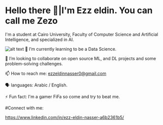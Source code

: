  # Hello there 👋|I'm Ezz eldin. You can call me Zezo

I'm a student at Cairo University, Faculty of Computer Science and Artificial Intelligence, and specialized in AI.

![alt text]([http://url/to/](https://github.com/Ezzeldin-nasser939/Ezzeldin-nasser939/blob/main/future-gaming.gif))
🌱 I’m currently learning to be a Data Science.

👯 I’m looking to collaborate on open source ML, and DL projects and some problem-solving challenges. 

📫 How to reach me: ezzeldinnasser0@gmail.com

🗣️ languages: Arabic / English.

⚡ Fun fact: I'm a gamer FiFa so come and try to beat me.

 #Connect with me:
 
 https://www.linkedin.com/in/ezz-eldin-nasser-a6b2361b5/
